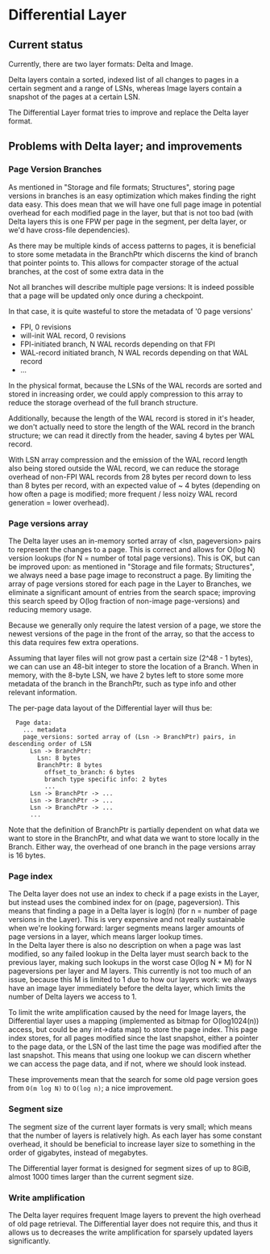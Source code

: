Differential Layer
==================

## Current status

Currently, there are two layer formats: Delta and Image. 

Delta layers contain a sorted, indexed list of all changes to pages in a
certain segment and a range of LSNs, whereas Image layers contain a snapshot of
the pages at a certain LSN.

The Differential Layer format tries to improve and replace the Delta layer format.

## Problems with Delta layer; and improvements

### Page Version Branches
As mentioned in "Storage and file formats; Structures", storing page versions
in branches is an easy optimization which makes finding the right data easy.
This does mean that we will have one full page image in potential overhead for
each modified page in the layer, but that is not too bad (with Delta layers
this is one FPW per page in the segment, per delta layer, or we'd have
cross-file dependencies).

As there may be multiple kinds of access patterns to pages, it is beneficial to
store some metadata in the BranchPtr which discerns the kind of branch that
pointer points to. This allows for compacter storage of the actual branches,
at the cost of some extra data in the

Not all branches will describe multiple page versions: It is indeed possible
that a page will be updated only once during a checkpoint.

In that case, it
is quite wasteful to store the metadata of '0 page versions'

- FPI, 0 revisions
- will-init WAL record, 0 revisions
- FPI-initiated branch, N WAL records depending on that FPI
- WAL-record initiated branch, N WAL records depending on that WAL record
- ...

In the physical format, because the LSNs of the WAL records are sorted and stored
in increasing order, we could apply compression to this array to reduce the
storage overhead of the full branch structure.

Additionally, because the length of the WAL record is stored in it's header, we
don't actually need to store the length of the WAL record in the branch structure;
we can read it directly from the header, saving 4 bytes per WAL record.

With LSN array compression and the emission of the WAL record length also being
stored outside the WAL record, we can reduce the storage overhead of non-FPI WAL
records from 28 bytes per record down to less than 8 bytes per record, with an
expected value of ~ 4 bytes (depending on how often a page is modified; more
frequent / less noizy WAL record generation = lower overhead).



### Page versions array
The Delta layer uses an in-memory sorted array of <lsn, pageversion> pairs to
represent the changes to a page. This is correct and allows for O(log N) version
lookups (for N = number of total page versions). This is OK, but can be improved
upon: as mentioned in "Storage and file formats; Structures", we always
need a base page image to reconstruct a page. By limiting the array of page
versions stored for each page in the Layer to Branches, we eliminate a
significant amount of entries from the search space; improving this search speed
by O(log fraction of non-image page-versions) and reducing memory usage.

Because we generally only require the latest version of a page, we store the newest
versions of the page in the front of the array, so that the access to this data
requires few extra operations.

Assuming that layer files will not grow past a certain size (2^48 - 1 bytes),
we can can use an 48-bit integer to store the location of a Branch.
When in memory, with the 8-byte LSN, we have 2 bytes left to store some more
metadata of the branch in the BranchPtr, such as type info and other relevant
information.


The per-page data layout of the Differential layer will thus be:

```text
  Page data:
    ... metadata
    page_versions: sorted array of (Lsn -> BranchPtr) pairs, in descending order of LSN
      Lsn -> BranchPtr:
        Lsn: 8 bytes
        BranchPtr: 8 bytes
          offset_to_branch: 6 bytes
          branch type specific info: 2 bytes
          ...
      Lsn -> BranchPtr -> ...
      Lsn -> BranchPtr -> ...
      Lsn -> BranchPtr -> ...
      ...
```

Note that the definition of BranchPtr is partially dependent on what data we
want to store in the BranchPtr, and what data we want to store locally in the
Branch. Either way, the overhead of one branch in the page versions array is
16 bytes.



### Page index
The Delta layer does not use an index to check if a page exists in the Layer, but
instead uses the combined index for on (page, pageversion). This means that finding
a page in a Delta layer is log(n) (for n = number of page versions in the Layer).
This is very expensive and not really sustainable when we're looking forward:
larger segments means larger amounts of page versions in a layer, which means
larger lookup times.  
In the Delta layer there is also no description on when a page was last modified,
so any failed lookup in the Delta layer must search back to the previous layer,
making such lookups in the worst case O(log N * M) for N pageversions per layer
and M layers. This currently is not too much of an issue, because this M is
limited to 1 due to how our layers work: we always have an image layer
immediately before the delta layer, which limits the number of Delta layers we
access to 1.

To limit the write amplification caused by the need for Image layers, the
Differential layer uses a mapping (implemented as bitmap for O(log1024(n)) access,
but could be any int->data map) to store the page index. This page index stores, for all pages
modified since the last snapshot, either a pointer to the page data, or the LSN
of the last time the page was modified after the last snapshot. This means that
using one lookup we can discern whether we can access the page data, and if not,
where we should look instead.

These improvements mean that the search for some old page version goes from 
`O(m log N)` to `O(log n)`; a nice improvement.

### Segment size
The segment size of the current layer formats is very small; which means that
the number of layers is relatively high. As each layer has some constant
overhead, it should be beneficial to increase layer size to something in the
order of gigabytes, instead of megabytes.

The Differential layer format is designed for segment sizes of up to 8GiB,
almost 1000 times larger than the current segment size. 


### Write amplification
The Delta layer requires frequent Image layers to prevent the high overhead
of old page retrieval. The Differential layer does not require this, and thus it
allows us to decreases the write amplification for sparsely updated layers
significantly.
